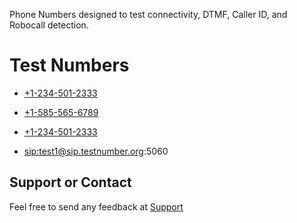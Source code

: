 Phone Numbers designed to test connectivity, DTMF, Caller ID, and Robocall detection.

# Test Numbers

* <a href="tel:+12345012333">+1-234-501-2333</a>

* <a href="tel:+15855656789">+1-585-565-6789</a>

* <a href="tel:+12345012333">+1-234-501-2333</a>

* <a href="sip:test1@sip.testnumber.org:5060">sip:test1@sip.testnumber.org:5060</a>

## Support or Contact

Feel free to send any feedback at <a href="https://digitdog.io/support">Support</a>
